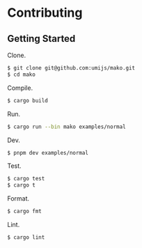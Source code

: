 # Contributing

## Getting Started

Clone.

```bash
$ git clone git@github.com:umijs/mako.git
$ cd mako
```

Compile.

```bash
$ cargo build
```

Run.

```bash
$ cargo run --bin mako examples/normal
```

Dev.

```bash
$ pnpm dev examples/normal
```

Test.

```bash
$ cargo test
$ cargo t
```

Format.

```bash
$ cargo fmt
```

Lint.

```bash
$ cargo lint
```
